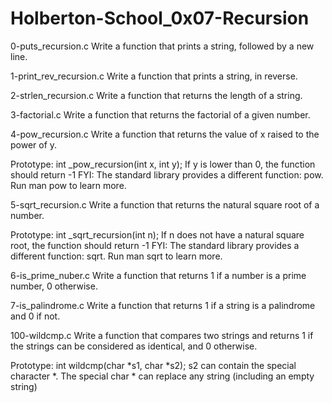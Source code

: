 # Holberton-School_0x07-Recursion # 

0-puts_recursion.c 
	Write a function that prints a string, followed by a new line.

1-print_rev_recursion.c
	Write a function that prints a string, in reverse.

2-strlen_recursion.c
	Write a function that returns the length of a string.

3-factorial.c
	Write a function that returns the factorial of a given number.

4-pow_recursion.c
Write a function that returns the value of x raised to the power of y.

Prototype: int _pow_recursion(int x, int y);
If y is lower than 0, the function should return -1
FYI: The standard library provides a different function: pow. Run man pow to learn more.

5-sqrt_recursion.c
Write a function that returns the natural square root of a number.

Prototype: int _sqrt_recursion(int n);
If n does not have a natural square root, the function should return -1
FYI: The standard library provides a different function: sqrt. Run man sqrt to learn more.

6-is_prime_nuber.c
Write a function that returns 1 if a number is a prime number, 0 otherwise.

7-is_palindrome.c
Write a function that returns 1 if a string is a palindrome and 0 if not.

100-wildcmp.c
Write a function that compares two strings and returns 1 if the strings can be considered as identical, and 0 otherwise.

Prototype: int wildcmp(char *s1, char *s2);
s2 can contain the special character *.
The special char * can replace any string (including an empty string)

